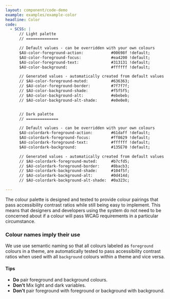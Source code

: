 ```yaml
---
layout: component/code-demo
example: examples/example-color
headline: Color
code:
  - SCSS: |
      // Light palette
      // ==============

      // Default values - can be overridden with your own colours
      $AU-color-foreground-action:            #00698f !default;
      $AU-color-foreground-focus:             #ea4200 !default;
      $AU-color-foreground-text:              #313131 !default;
      $AU-color-background:                   #ffffff !default;

      // Generated values - automatically created from default values
      // $AU-color-foreground-muted:          #636363;
      // $AU-color-foreground-border:         #7f7f7f;
      // $AU-color-background-shade:          #f5f5f5;
      // $AU-color-background-alt:            #ebebeb;
      // $AU-color-background-alt-shade:      #e0e0e0;


      // Dark palette
      // ==============

      // Default values - can be overridden with your own colours
      $AU-colordark-foreground-action:        #61daff !default;
      $AU-colordark-foreground-focus:         #ff8629 !default;
      $AU-colordark-foreground-text:          #ffffff !default;
      $AU-colordark-background:               #135E70 !default;

      // Generated values - automatically created from default values
      // $AU-colordark-foreground-muted:      #b7cfd5;
      // $AU-colordark-foreground-border:     #8bacb3;
      // $AU-colordark-background-shade:      #104f5f;
      // $AU-colordark-background-alt:        #0d414d;
      // $AU-colordark-background-alt-shade:  #0a323c;

---
```


The colour palette is designed and tested to provide colour pairings that pass accessibility contrast ratios while still being easy to implement. This means that designers and developers using the system do not need to be concerned about if a colour will pass WCAG requirements  in a particular circumstance.

### Colour names imply their use

We use use semantic naming so that all colours labeled as `foreground` colours in a theme, are automatically tested to pass accessibility contrast ratios when used with all `background` colours within a theme and vice versa.

#### Tips

- **Do** pair foreground and background colours.
- **Don't** Mix light and dark variables.
- **Don't** pair foreground with foreground or background with background.
